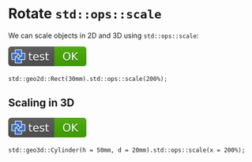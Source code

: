 # Rotate `std::ops::scale`

We can scale objects in 2D and 3D using `std::ops::scale`:

[![test](.test/scale_uniform.svg)](.test/scale_uniform.log)

```µcad,scale_uniform
std::geo2d::Rect(30mm).std::ops::scale(200%);
```

## Scaling in 3D

[![test](.test/scale_3d.svg)](.test/scale_3d.log)

```µcad,scale_3d
std::geo3d::Cylinder(h = 50mm, d = 20mm).std::ops::scale(x = 200%);
```

